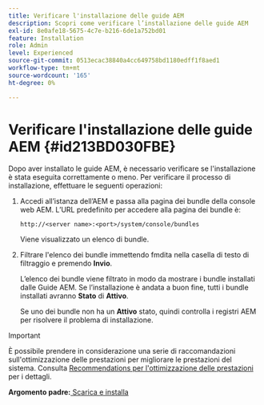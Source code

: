 ```yaml
---
title: Verificare l'installazione delle guide AEM
description: Scopri come verificare l’installazione delle guide AEM
exl-id: 8e0afe18-5675-4c7e-b216-6de1a752bd01
feature: Installation
role: Admin
level: Experienced
source-git-commit: 0513ecac38840a4cc649758bd1180edff1f8aed1
workflow-type: tm+mt
source-wordcount: '165'
ht-degree: 0%

---
```


# Verificare l&#39;installazione delle guide AEM {#id213BD030FBE}

Dopo aver installato le guide AEM, è necessario verificare se l&#39;installazione è stata eseguita correttamente o meno. Per verificare il processo di installazione, effettuare le seguenti operazioni:

1. Accedi all’istanza dell’AEM e passa alla pagina dei bundle della console web AEM. L’URL predefinito per accedere alla pagina dei bundle è:

   ```http
   http://<server name>:<port>/system/console/bundles
   ```

   Viene visualizzato un elenco di bundle.

1. Filtrare l&#39;elenco dei bundle immettendo fmdita nella casella di testo di filtraggio e premendo **Invio**.

   L’elenco dei bundle viene filtrato in modo da mostrare i bundle installati dalle Guide AEM. Se l’installazione è andata a buon fine, tutti i bundle installati avranno **Stato** di **Attivo**.

   Se uno dei bundle non ha un **Attivo** stato, quindi controlla i registri AEM per risolvere il problema di installazione.


>[!IMPORTANT]
>
> È possibile prendere in considerazione una serie di raccomandazioni sull&#39;ottimizzazione delle prestazioni per migliorare le prestazioni del sistema. Consulta [Recommendations per l&#39;ottimizzazione delle prestazioni](download-install-recommend-perf-optimiz.md#) per i dettagli.

**Argomento padre:**[ Scarica e installa](download-install.md)
